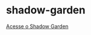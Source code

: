 # shadow-garden
 
<a href="https://okiraalter.github.io/shadow-garden/"> Acesse o Shadow Garden</a>
